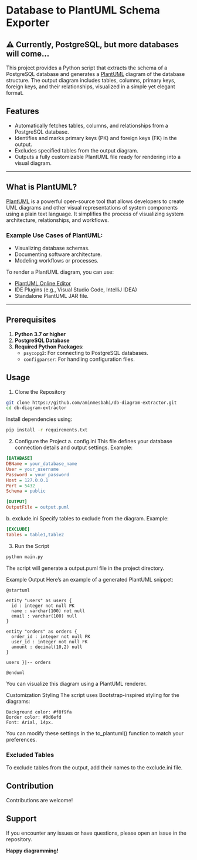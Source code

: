 # Database to PlantUML Schema Exporter
## ⚠️ Currently, PostgreSQL, but more databases will come...

This project provides a Python script that extracts the schema of a PostgreSQL database and generates a [PlantUML](https://plantuml.com/) diagram of the database structure. The output diagram includes tables, columns, primary keys, foreign keys, and their relationships, visualized in a simple yet elegant format.

## Features

- Automatically fetches tables, columns, and relationships from a PostgreSQL database.
- Identifies and marks primary keys (PK) and foreign keys (FK) in the output.
- Excludes specified tables from the output diagram.
- Outputs a fully customizable PlantUML file ready for rendering into a visual diagram.

---

## What is PlantUML?

[PlantUML](https://plantuml.com/) is a powerful open-source tool that allows developers to create UML diagrams and other visual representations of system components using a plain text language. It simplifies the process of visualizing system architecture, relationships, and workflows.

### Example Use Cases of PlantUML:
- Visualizing database schemas.
- Documenting software architecture.
- Modeling workflows or processes.

To render a PlantUML diagram, you can use:
- [PlantUML Online Editor](https://plantuml.com/plantuml-editor)
- IDE Plugins (e.g., Visual Studio Code, IntelliJ IDEA)
- Standalone PlantUML JAR file.

---

## Prerequisites

1. **Python 3.7 or higher**
2. **PostgreSQL Database**
3. **Required Python Packages**:
   - `psycopg2`: For connecting to PostgreSQL databases.
   - `configparser`: For handling configuration files.

## Usage
1. Clone the Repository
```bash
git clone https://github.com/aminmesbahi/db-diagram-extractor.git
cd db-diagram-extractor
```

Install dependencies using:
```bash
pip install -r requirements.txt
```

2. Configure the Project
a. config.ini
This file defines your database connection details and output settings. Example:

```ini
[DATABASE]
DBName = your_database_name
User = your_username
Password = your_password
Host = 127.0.0.1
Port = 5432
Schema = public

[OUTPUT]
OutputFile = output.puml
```

b. exclude.ini
Specify tables to exclude from the diagram. Example:

```ini
[EXCLUDE]
tables = table1,table2
```

3. Run the Script
```bash
python main.py
```
The script will generate a output.puml file in the project directory.

Example Output
Here’s an example of a generated PlantUML snippet:

```plantuml
@startuml

entity "users" as users {
  id : integer not null PK
  name : varchar(100) not null
  email : varchar(100) null
}

entity "orders" as orders {
  order_id : integer not null PK
  user_id : integer not null FK
  amount : decimal(10,2) null
}

users }|-- orders

@enduml
```
You can visualize this diagram using a PlantUML renderer.

Customization
Styling
The script uses Bootstrap-inspired styling for the diagrams:
```
Background color: #f8f9fa
Border color: #0d6efd
Font: Arial, 14px.
```
You can modify these settings in the to_plantuml() function to match your preferences.

### Excluded Tables
To exclude tables from the output, add their names to the exclude.ini file.

## Contribution
Contributions are welcome!

## Support
If you encounter any issues or have questions, please open an issue in the repository.

**Happy diagramming!**